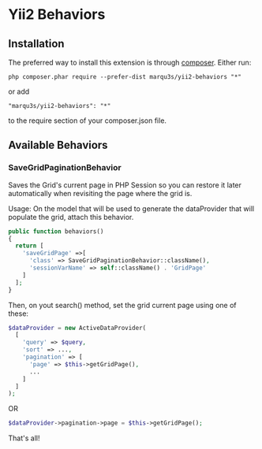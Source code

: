 # Yii2 Behaviors

## Installation

The preferred way to install this extension is through [composer](http://composer.org). Either run:

```
php composer.phar require --prefer-dist marqu3s/yii2-behaviors "*"
```

or add

```
"marqu3s/yii2-behaviors": "*"
```

to the require section of your composer.json file.

## Available Behaviors

### SaveGridPaginationBehavior
Saves the Grid's current page in PHP Session so you can restore it later automatically when revisiting the page where the grid is.

Usage: On the model that will be used to generate the dataProvider that will populate the grid, attach this behavior.

```php
public function behaviors()
{
  return [
    'saveGridPage' =>[
      'class' => SaveGridPaginationBehavior::className(),
      'sessionVarName' => self::className() . 'GridPage'
    ]
  ];
}
```

Then, on yout search() method, set the grid current page using one of these:

```php
$dataProvider = new ActiveDataProvider(
  [
    'query' => $query,
    'sort' => ...,
    'pagination' => [
      'page' => $this->getGridPage(),
      ...
    ]
  ]
);
```

OR

```php 
$dataProvider->pagination->page = $this->getGridPage();
```

That's all!

